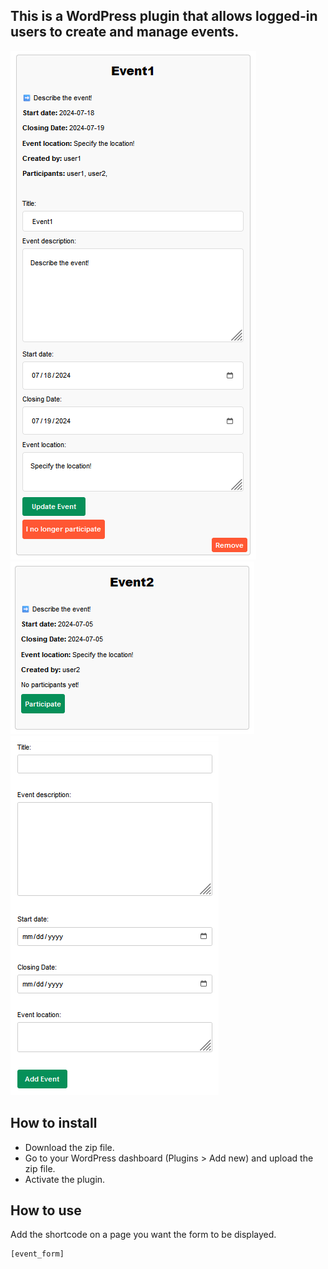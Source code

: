 ## This is a WordPress plugin that allows logged-in users to create and manage events.

![alt text](https://github.com/Claudiu-Meiu/Simple-Event-Manager/blob/main/img/event1.png?raw=true) 
![alt text](https://github.com/Claudiu-Meiu/Simple-Event-Manager/blob/main/img/event2.png?raw=true)
![alt text](https://github.com/Claudiu-Meiu/Simple-Event-Manager/blob/main/img/Event-form.png?raw=true) 


## How to install

- Download the zip file.
- Go to your WordPress dashboard (Plugins > Add new) and upload the zip file.
- Activate the plugin.

## How to use

Add the shortcode on a page you want the form to be displayed.
```
[event_form]
```

